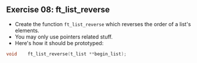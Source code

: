 ## Exercise 08: ft_list_reverse
- Create the function `ft_list_reverse` which reverses the order of a list's elements.
- You may only use pointers related stuff.
- Here's how it should be prototyped:
```c
void	ft_list_reverse(t_list **begin_list);
```
